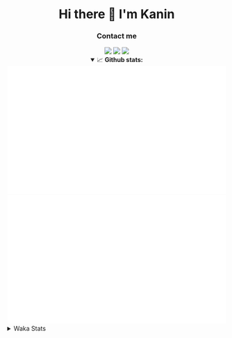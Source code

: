<div align="center">
 <h1>Hi there 👋 I'm Kanin</h1>
 <h3>Contact me</h3>
 <a href="mailto:im@kanin.dev"><img src="https://img.shields.io/badge/gmail-%23D14836.svg?&style=for-the-badge&logo=gmail&logoColor=white"/></a>
 <a href="https://twitter.com/KaninTwt"><img src="https://img.shields.io/badge/twitter-%231DA1F2.svg?&style=for-the-badge&logo=twitter&logoColor=white"/></a>
 <a href="https://www.linkedin.com/in/KaninDev"><img src="https://img.shields.io/badge/linkedin-%230077B5.svg?&style=for-the-badge&logo=linkedin&logoColor=white"/></a>
<details open>
  <summary>📈 <b>Github stats:</b></summary>
  <img src="https://github.com/Kanin/Kanin/blob/master/scripts/GitHubStats/generated/overview.svg"/>
  <img src="https://github.com/Kanin/Kanin/blob/master/scripts/GitHubStats/generated/languages.svg"/>
</details>
</div>

<details>
 <summary>Waka Stats</summary>

<!--START_SECTION:waka-->
![Code Time](http://img.shields.io/badge/Code%20Time-2%2C417%20hrs%209%20mins-blue)

![Profile Views](http://img.shields.io/badge/Profile%20Views-1-blue)

![Lines of code](https://img.shields.io/badge/From%20Hello%20World%20I%27ve%20Written-595.5%20thousand%20lines%20of%20code-blue)

**🐱 My GitHub Data** 

> 📦 175.5 kB Used in GitHub's Storage 
 > 
> 🏆 138 Contributions in the Year 2024
 > 
> 🚫 Not Opted to Hire
 > 
> 📜 25 Public Repositories 
 > 
> 🔑 14 Private Repositories 
 > 
**I'm an Early 🐤** 

```text
🌞 Morning                2557 commits        ███████░░░░░░░░░░░░░░░░░░   26.88 % 
🌆 Daytime                2849 commits        ███████░░░░░░░░░░░░░░░░░░   29.95 % 
🌃 Evening                2736 commits        ███████░░░░░░░░░░░░░░░░░░   28.77 % 
🌙 Night                  1369 commits        ████░░░░░░░░░░░░░░░░░░░░░   14.39 % 
```
📅 **I'm Most Productive on Monday** 

```text
Monday                   1857 commits        █████░░░░░░░░░░░░░░░░░░░░   19.52 % 
Tuesday                  1340 commits        ████░░░░░░░░░░░░░░░░░░░░░   14.09 % 
Wednesday                946 commits         ██░░░░░░░░░░░░░░░░░░░░░░░   09.95 % 
Thursday                 1456 commits        ████░░░░░░░░░░░░░░░░░░░░░   15.31 % 
Friday                   1588 commits        ████░░░░░░░░░░░░░░░░░░░░░   16.70 % 
Saturday                 922 commits         ██░░░░░░░░░░░░░░░░░░░░░░░   09.69 % 
Sunday                   1402 commits        ████░░░░░░░░░░░░░░░░░░░░░   14.74 % 
```


📊 **This Week I Spent My Time On** 

```text
🕑︎ Time Zone: America/New_York

💬 Programming Languages: 
Python                   12 hrs 31 mins      ████████████████████░░░░░   81.28 % 
HTML                     1 hr 47 mins        ███░░░░░░░░░░░░░░░░░░░░░░   11.61 % 
Java                     25 mins             █░░░░░░░░░░░░░░░░░░░░░░░░   02.72 % 
Bash                     10 mins             ░░░░░░░░░░░░░░░░░░░░░░░░░   01.18 % 
JavaScript               8 mins              ░░░░░░░░░░░░░░░░░░░░░░░░░   00.92 % 

🔥 Editors: 
PyCharm                  14 hrs 59 mins      ████████████████████████░   97.28 % 
IntelliJ IDEA            25 mins             █░░░░░░░░░░░░░░░░░░░░░░░░   02.72 % 

🐱‍💻 Projects: 
APIServer                14 hrs 26 mins      ███████████████████████░░   93.76 % 
BetterFarming            25 mins             █░░░░░░░░░░░░░░░░░░░░░░░░   02.72 % 
ModMail                  20 mins             █░░░░░░░░░░░░░░░░░░░░░░░░   02.22 % 
Unknown Project          10 mins             ░░░░░░░░░░░░░░░░░░░░░░░░░   01.10 % 
KanAPI                   1 min               ░░░░░░░░░░░░░░░░░░░░░░░░░   00.19 % 

💻 Operating System: 
Windows                  15 hrs 24 mins      █████████████████████████   100.00 % 
```

**I Mostly Code in Python** 

```text
Python                   31 repos            ██████████████████░░░░░░░   70.45 % 
Java                     4 repos             ██░░░░░░░░░░░░░░░░░░░░░░░   09.09 % 
HTML                     3 repos             ██░░░░░░░░░░░░░░░░░░░░░░░   06.82 % 
TypeScript               1 repo              █░░░░░░░░░░░░░░░░░░░░░░░░   02.27 % 
Kotlin                   1 repo              █░░░░░░░░░░░░░░░░░░░░░░░░   02.27 % 
```



**Timeline**

![Lines of Code chart](https://raw.githubusercontent.com/Kanin/Kanin/master/assets/bar_graph.png)


 Last Updated on 05/07/2024 20:12:42 UTC
<!--END_SECTION:waka-->
</details>
